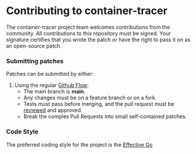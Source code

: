 
# Contributing to container-tracer

The container-tracer project team welcomes contributions from the community. All contributions to this repository must be
signed. Your signature certifies that you wrote the patch or have the right to pass it on as an open-source patch.

### Submitting patches

Patches can be submitted by either:
 1. Using the regular [Github Flow](https://docs.github.com/en/get-started/quickstart/github-flow):
    - The main branch is **main**.
    - Any changes must be on a feature branch or on a fork.
    - Tests must pass before merging, and the pull request must be [reviewed](https://docs.github.com/en/github/collaborating-with-pull-requests/reviewing-changes-in-pull-requests) and approved.
    - Break the complex Pull Requests into small self-contained patches.

### Code Style

The preferred coding style for the project is the [Effective Go](https://go.dev/doc/effective_go)
